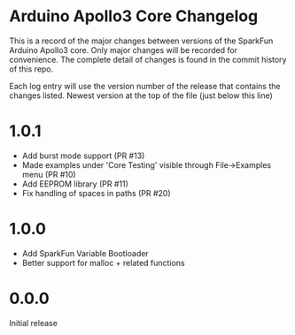 Arduino Apollo3 Core Changelog
==============================

This is a record of the major changes between versions of the SparkFun Arduino Apollo3 core. Only major changes will be recorded for convenience. The complete detail of changes is found in the commit history of this repo.

Each log entry will use the version number of the release that contains the changes listed. Newest version at the top of the file (just below this line)

1.0.1
=====
- Add burst mode support (PR #13)
- Made examples under 'Core Testing' visible through File->Examples menu (PR #10)
- Add EEPROM library (PR #11)
- Fix handling of spaces in paths (PR #20)

1.0.0
=====
- Add SparkFun Variable Bootloader
- Better support for malloc + related functions


0.0.0
=====
Initial release